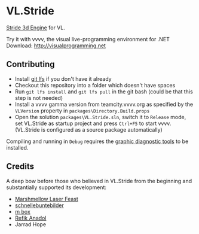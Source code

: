 # VL.Stride

[Stride 3d Engine](http://stride3d.net) for VL.

Try it with vvvv, the visual live-programming environment for .NET  
Download: http://visualprogramming.net

## Contributing

- Install [git lfs](https://git-lfs.github.com/) if you don't have it already
- Checkout this repository into a folder which doesn't have spaces
- Run `git lfs install` and `git lfs pull` in the git bash (could be that this step is not needed)
- Install a vvvv gamma version from teamcity.vvvv.org as specified by the `VLVersion` property in `packages\Directory.Build.props`
- Open the solution `packages\VL.Stride.sln`, switch it to `Release` mode, set VL.Stride as startup project and press `Ctrl+F5` to start vvvv. (VL.Stride is configured as a source package automatically)

Compiling and running in `Debug` requires the [graphic diagnostic tools](https://docs.microsoft.com/en-us/windows/uwp/gaming/use-the-directx-runtime-and-visual-studio-graphics-diagnostic-features) to be installed.

## Credits

A deep bow before those who believed in VL.Stride from the beginning and substantially supported its development:

* [Marshmellow Laser Feast](http://marshmallowlaserfeast.com)
* [schnellebuntebilder](http://schnellebuntebilder.de)
* [m box](http://m-box.de)
* [Refik Anadol](http://refikanadol.com)
* Jarrad Hope
